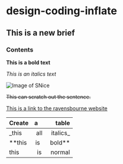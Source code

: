 # design-coding-inflate

## This is a new brief

### Contents

**This is a bold text**

_This is an italics text_

![Image of SNice](https://i.pinimg.com/736x/ec/13/a7/ec13a753972c254761be4d9d5666d341--smile-emoji-happy-faces-emoji.jpg)

~~This can scratch out the sentence.~~

[This is a link to the ravensbourne website](https://www.ravensbourne.ac.uk)

| Create |a      | table   |
| ------ |:-----:|--------:|
| _this  | all   | italics_|
|**this  | is    |bold**   |
| this   | is    | normal  |

